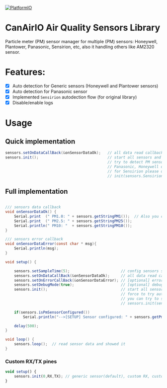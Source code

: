 [![PlatformIO](https://github.com/kike-canaries/canairio_sensorlib/workflows/PlatformIO/badge.svg)](https://github.com/kike-canaries/canairio_sensorlib/actions/)

# CanAirIO Air Quality Sensors Library

Particle meter (PM) sensor manager for multiple (PM) sensors: Honeywell, Plantower, Panasonic, Sensirion, etc, also it handling others like AM2320 sensor.

# Features:

- [x] Auto detection for Generic sensors (Honeywell and Plantower sensors)
- [x] Auto detection for Panasonic sensor
- [x] Implemented `Sensirion` autodection flow (for original library)
- [x] Disable/enable logs

# Usage

## Quick implementation

```Java
sensors.setOnDataCallBack(&onSensorDataOk);   // all data read callback
sensors.init();                               // start all sensors and
                                              // try to detect PM sensor: 
                                              // Panasonic, Honeywell or Plantower.
                                              // for Sensirion please do:
                                              // init(sensors.Sensirion)
```

## Full implementation

```Java

/// sensors data callback
void onSensorDataOk() {
    Serial.print  (" PM1.0: " + sensors.getStringPM1());  // Also you can get other measures and fields
    Serial.print  (" PM2.5: " + sensors.getStringPM25());
    Serial.println(" PM10: "  + sensors.getStringPM10());
}

/// sensors error callback
void onSensorDataError(const char * msg){
    Serial.println(msg);
}

void setup() {

    sensors.setSampleTime(5);                       // config sensors sample time interval
    sensors.setOnDataCallBack(&onSensorDataOk);     // all data read callback
    sensors.setOnErrorCallBack(&onSensorDataError); // [optional] error callback
    sensors.setDebugMode(true);                     // [optional] debug mode
    sensors.init();                                 // start all sensors and 
                                                    // force to try autodetection, 
                                                    // you can try to select one:
                                                    // sensors.init(sensors.Sensirion);

    if(sensors.isPmSensorConfigured())
        Serial.println("-->[SETUP] Sensor configured: " + sensors.getPmDeviceSelected());

    delay(500);
}

void loop() {
    sensors.loop();  // read sensor data and showed it
}
```

### Custom RX/TX pines

```javascript
void setup() {
    sensors.init(0,RX,TX); // generic sensor(default), custom RX, custom TX pines.
}
```
